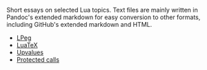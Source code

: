 Short essays on selected Lua topics. Text files are mainly written in Pandoc's extended markdown for easy conversion to other formats, including GitHub's extended markdown and HTML.

-   [LPeg](http://htmlpreview.github.io/?https://github.com/dlaurie/lua-notes/blob/master/lpeg-brief.html)
-   [LuaTeX](https://github.com/dlaurie/lua-notes/blob/master/luatex-primer.pdf)
-   [Upvalues](http://htmlpreview.github.io/?https://github.com/dlaurie/lua-notes/blob/master/upvalues.html)
-   [Protected calls](http://htmlpreview.github.io/?https://github.com/dlaurie/lua-notes/blob/master/pcall.html)
